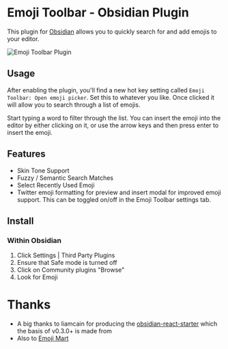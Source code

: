 # Emoji Toolbar - Obsidian Plugin

This plugin for [Obsidian](https://obsidian.md/) allows you to quickly search for and add emojis to your editor.

![Emoji Toolbar Plugin](https://raw.githubusercontent.com/oliveryh/obsidian-emoji-toolbar/main/demo/demo.gif)

## Usage

After enabling the plugin, you'll find a new hot key setting called `Emoji Toolbar: Open emoji picker`. Set this to whatever you like. Once clicked it will allow you to search through a list of emojis.

Start typing a word to filter through the list. You can insert the emoji into the editor by either clicking on it, or use the arrow keys and then press enter to insert the emoji.

## Features

- Skin Tone Support
- Fuzzy / Semantic Search Matches
- Select Recently Used Emoji
- Twitter emoji formatting for preview and insert modal for improved emoji support. This can be toggled on/off in the Emoji Toolbar settings tab.

## Install

### Within Obsidian

1. Click Settings | Third Party Plugins
2. Ensure that Safe mode is turned off
3. Click on Community plugins "Browse"
4. Look for Emoji

# Thanks

- A big thanks to liamcain for producing the [obsidian-react-starter](https://github.com/obsidian-community/obsidian-react-starter
) which the basis of v0.3.0+ is made from
- Also to [Emoji Mart](https://github.com/missive/emoji-mart
)